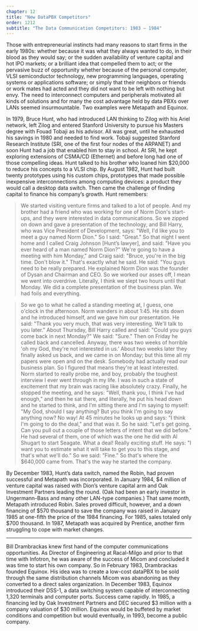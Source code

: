 ```yaml
---
chapter: 12
title: "New DataPBX Competitors"
order: 1212
subtitle: "The Data Communication Competitors: 1983 – 1984"
---
```


Those with entrepreneurial instincts had many reasons to start firms in the early 1980s: whether because it was what they always wanted to do, in their blood as they would say; or the sudden availability of venture capital and hot IPO markets; or a brilliant idea that compelled them to act; or the pervasive buzz of opportunity whether because of the personal computer, VLSI semiconductor technology, new programming languages, operating systems or applications software; or simply that their neighbors or friends or work mates had acted and they did not want to be left with nothing but envy. The need to interconnect computers and peripherals motivated all kinds of solutions and for many the cost advantage held by data PBXs over LANs seemed insurmountable. Two examples were Metapath and Equinox.

In 1979, Bruce Hunt, who had introduced LAN thinking to Zilog with his Ariel network, left Zilog and entered Stanford University to pursue his Masters degree with Fouad Tobaji as his advisor. All was great, until he exhausted his savings in 1980 and needed to find work. Tobaji suggested Stanford Research Institute (SRI, one of the first four nodes of the ARPANET) and soon Hunt had a job that enabled him to stay in school. At SRI, he kept exploring extensions of CSMA/CD (Ethernet) and before long had one of those compelling ideas. Hunt talked to his brother who loaned him $20,000 to reduce his concepts to a VLSI chip. By August 1982, Hunt had built twenty prototypes using his custom chips, prototypes that made possible inexpensive interconnections among computing devices: a product they would call a desktop data switch. Then came the challenge of finding capital to finance his company’s growth. Hunt remembers:

>We started visiting venture firms and talked to a lot of people. And my brother had a friend who was working for one of Norm Dion's start-ups, and they were interested in data communications. So we zipped on down and gave a presentation of the technology, and Bill Harry, who was Vice President of Development, says: "Well, I'd like you to meet a guy named Norm Dion." So I said: "Great." So that night I went home and I called Craig Johnson [Hunt’s lawyer], and said: "Have you ever heard of a man named Norm Dion?" We're going to have a meeting with him Monday," and Craig said: "Bruce, you're in the big time. Don't blow it." That's exactly what he said. He said: "You guys need to be really prepared. He explained Norm Dion was the founder of Dysan and Chairman and CEO. So we worked our asses off, I mean we went into overdrive. Literally, I think we slept two hours until that Monday. We did a complete presentation of the business plan. We had foils and everything.

>So we go to what he called a standing meeting at, I guess, one o'clock in the afternoon. Norm wanders in about 1:45. He sits down and he introduced himself, and we gave him our presentation. He said: "Thank you very much, that was very interesting. We'll talk to you later.” About Thursday, Bill Harry called and said:  "Could you guys come back in next Monday?" We said: "Sure." Then on Friday he called back and cancelled. Anyway, there was two weeks of horrible 'oh my God, they're not interested in us.’ About two weeks later they finally asked us back, and we came in on Monday; but this time all my papers were open and on the desk. Somebody had actually read our business plan. So I figured that means they're at least interested. Norm started to really probe me, and boy, probably the toughest interview I ever went through in my life. I was in such a state of excitement that my brain was racing like absolutely crazy. Finally, he stopped the meeting, and he says:  "Well, thank you, I think I've had enough," and then he sat there, and literally, he put his head down and he started to think, and I'm sitting there and I'm saying to myself:  "My God, should I say anything? But you think I'm going to say anything now? No way! At 45 minutes he looks up and says: "I think I'm going to do the deal," and that was it. So he said: "Let's get going. Can you pull out a couple of those letters of intent that we did before." He had several of them, one of which was the one he did with Al Shugart to start Seagate. What a deal! Really exciting stuff. He says: "I want you to estimate what it will take to get you to this stage, and that's what we'll do." So we said: "Fine." So that's where the $640,000 came from. That's the way he started the company.

By December 1983, Hunt’s data switch, named the Robin, had proven successful and Metapath was incorporated. In January 1984, $4 million of venture capital was raised with Dion’s venture capital arm and Oak Investment Partners leading the round. (Oak had been an early investor in Ungermann-Bass and many other LAN-type companies.) That same month, Metapath introduced Robin. Sales proved difficult, however, and a down financing of $570 thousand to save the company was raised in January 1985 at one-fifth the price of the 1984 financing. For 1985, sales totaled only $700 thousand. In 1987, Metapath was acquired by Prentice, another firm struggling to cope with market changes.

---------------

Bill Drambrackas knew first hand of the computer communications opportunities. As Director of Engineering at Racal-Milgo and prior to that time with Infotron, he was aware of the success of Micom and concluded it was time to start his own company. So in February 1983, Drambrackas founded Equinox. His idea was to create a low-cost dataPBX to be sold through the same distribution channels Micom was abandoning as they converted to a direct sales organization. In December 1983, Equinox introduced their DSS-1, a data switching system capable of interconnecting 1,320 terminals and computer ports. Success came rapidly. In 1985, a financing led by Oak Investment Partners and DEC secured $3 million with a company valuation of $30 million. Equinox would be buffeted by market conditions and competition but would eventually, in 1993, become a public company.
